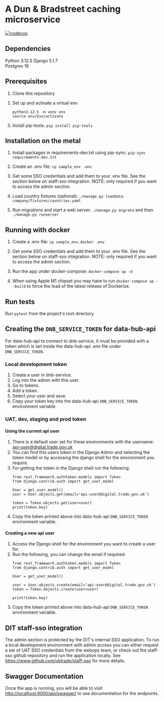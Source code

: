 # A Dun & Bradstreet caching microservice

[![codecov](https://codecov.io/gh/uktrade/dnb-service/branch/master/graph/badge.svg)](https://codecov.io/gh/uktrade/dnb-service)

## Dependencies

Python 3.12.5
Django 5.1.7  
Postgres 16  

## Prerequisites

1. Clone this repository

2. Set up and activate a virtual env  
   ````
   python3.12.5 -m venv env
   source env/bin/activate
   ````

3. Install pip-tools: `pip install pip-tools`

## Installation on the metal

1. Install packages in requirements-dev.txt using pip-sync: `pip-sync requirements-dev.txt`

2. Create an .env file: `cp sample_env .env`

3. Get some SSO credentials and add them to your .env file. See the section below on staff-sso integration.
   NOTE: only required if you want to access the admin section.

4. Load country fixtures (optional): `./manage.py loaddata company/fixtures/countries.yaml`

5. Run migrations and start a web server: `./manage.py migrate` and then `./manage.py runserver`

## Running with docker

1. Create a .env file: `cp sample_env.docker .env`

2. Get some SSO credentials and add them to your .env file. See the section below on staff-sso integration.
   NOTE: only required if you want to access the admin section.

3. Run the app under docker-compose: `docker-compose up -d`

4. When using Apple M1 chipset you may have to run `docker-compose up --build` to force the load of the latest release of Dockerize.

## Run tests

Run `pytest` from the project's root directory

## Creating the `DNB_SERVICE_TOKEN` for data-hub-api

For data-hub-api to connect to dnb-service, it must be provided with a token which is set inside the data-hub-api .env file under `DNB_SERVICE_TOKEN`.

### Local development token

1. Create a user in dnb-service.
2. Log into the admin with this user.
3. Go to tokens.
4. Add a token.
5. Select your user and save.
6. Copy your token key into the data-hub-api `DNB_SERVICE_TOKEN` environment variable.

### UAT, dev, staging and prod token

#### Using the current api user

1. There is a default user set for these environments with the username: api-user@digital.trade.gov.uk
2. You can find this users token in the Django Admin and selecting the token model or by accessing the django shell for the environment you require.
3. For getting the token in the Django shell run the following:
   ```
   from rest_framework.authtoken.models import Token
   from django.contrib.auth import get_user_model

   User = get_user_model()
   user = User.objects.get(email='api-user@digital.trade.gov.uk')

   token = Token.objects.get(user=user)
   print(token.key)
   ```
4. Copy the token printed above into data-hub-api `DNB_SERVICE_TOKEN` environment variable.

#### Creating a new api user

1. Access the Django shell for the environment you want to create a user for.
2. Run the following, you can change the email if required:
   ```
   from rest_framework.authtoken.models import Token
   from django.contrib.auth import get_user_model

   User = get_user_model()

   user = User.objects.create(email='api-user@digital.trade.gov.uk')
   token = Token.objects.create(user=user)

   print(token.key)
   ```
4. Copy the token printed above into data-hub-api `DNB_SERVICE_TOKEN` environment variable.

## DIT staff-sso integration

The admin section is protected by the DIT's internal SSO application.  To run a local development environment with admin
access you can either request a set of UAT SSO credentials from the webops team, or check out the staff-sso github
repository and run the application locally. See <https://www.github.com/uktrade/staff-sso> for more details.

## Swagger Documentation

Once the app is running, you will be able to visit <http://localhost:9000/api/swagger/> to see documentation for the endpoints.
